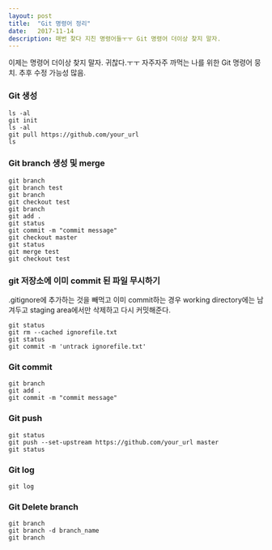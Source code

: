 ```yaml
---
layout: post
title:  "Git 명령어 정리"
date:   2017-11-14
description: 매번 찾다 지친 명령어들ㅜㅜ Git 명령어 더이상 찾지 말자.
---
```


<p class="intro"><span class="dropcap">이</span>제는 명령어 더이상 찾지 말자. 귀찮다.ㅜㅜ
자주자주 까먹는 나를 위한 Git 명령어 뭉치. 추후 수정 가능성 많음.</p>


### Git 생성
```
ls -al
git init
ls -al
git pull https://github.com/your_url
ls
```

### Git branch 생성 및 merge
```
git branch
git branch test
git branch
git checkout test
git branch
git add .
git status
git commit -m "commit message"
git checkout master
git status
git merge test
git checkout test
```

### git 저장소에 이미 commit 된 파일 무시하기
.gitignore에 추가하는 것을 빼먹고 이미 commit하는 경우
working directory에는 남겨두고 staging area에서만 삭제하고 다시 커밋해준다.
```
git status
git rm --cached ignorefile.txt
git status
git commit -m 'untrack ignorefile.txt'
```

### Git commit
```
git branch
git add .
git commit -m "commit message"
```

### Git push
```
git status
git push --set-upstream https://github.com/your_url master
git status
```


### Git log
```
git log
```


### Git Delete branch
```
git branch
git branch -d branch_name
git branch
```
